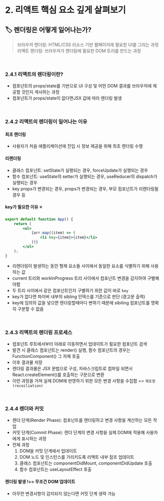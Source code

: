 # 2. 리액트 핵심 요소 깊게 살펴보기

## 🏷 렌더링은 어떻게 일어나는가?

> 브라우저 렌더링: HTML/CSS 리소스 기반 웹페이지에 필요한 UI를 그리는 과정<br />
> 리액트 렌더링: 브라우저가 렌더링에 필요한 DOM 트리를 만드는 과정

<br />

### 2.4.1 리액트의 렌더링이란?

- 컴포넌트의 props/state를 기반으로 UI 구성 및 어떤 DOM 결과를 브라우저에 제공할 것인지 계사하는 과정
- 컴포넌트가 props/state이 없다면JSX 값에 따라 렌더링 발생

<br />

### 2.4.2 리액트의 렌더링이 일어나는 이유

#### 최초 렌더링

- 사용자가 처음 애플리케이션에 진입 시 정보 제공을 위해 최초 렌더링 수행

#### 리렌더링

- 클래스 컴포넌트: setState가 실행되는 경우, forceUpdate가 실행되는 경우
- 함수 컴포넌트: useState의 setter가 실행되는 경우, useReducer의 dispatch가 실행되는 경우
- key props가 변경되는 경우, props가 변경되는 경우, 부모 컴포넌트가 리렌더링될 경우 등

#### key가 필요한 이유 ⭐️

```jsx
export default function App() {
	return (
		<ul>
			{arr.map((item) => (
				<li key={item}>{item}</li>
			))}
		</ul>
	);
}
```

- 리렌더링이 발생하는 동안 형제 요소들 사이에서 동일한 요소를 식별하기 위해 사용하는 값
- current 트리와 workInProgress 트리 사이에서 컴포넌트 변경을 감지하여 구별해야함
- 두 트리 사이에서 같은 컴포넌트인지 구별하기 위한 값이 바로 `key`
- key가 없다면 파이버 내부의 sibling 인덱스를 기준으로 판단 (경고문 출력)
- key에 임의의 값을 넣으면 렌더링할때마다 변하기 때문에 sibiling 컴포넌트를 명확히 구분할 수 없음

<br />

### 2.4.3 리액트의 렌더링 프로세스

- 컴포넌트 루트에서부터 아래로 이동하면서 업데이트가 필요한 컴포넌트 검색
- 발견 시 클래스 컴포넌트는 render() 실행, 함수 컴포넌트의 경우는 FunctionComponent() 그 자체 호출
- 이후 결과물 저장
- 렌더링 결과물은 JSX 문법으로 구성, 자바스크립트로 컴파일 되면서 React.createElement()를 호출하는 구문으로 변환
- 이런 과정을 거쳐 실제 DOM에 반영하기 위한 모든 변경 사항을 수집함 => `재조정 (recoiliation)`

<br />

### 2.4.4 렌더와 커밋

- 렌더 단계(Render Phase): 컴포넌트를 렌더링하고 변경 사항을 계산하는 모든 작업
- 커밋 단계(Commit Phase): 렌더 단계의 변경 사항을 실제 DOM에 적용해 사용자에게 표시하는 과정
- 전체 과정
  1. DOM을 커밋 단계에서 업데이트
  2. DOM 노드 및 인스턴스를 가리키도록 리액트 내부 참조 업데이트
  3. 클래스 컴포넌트는 componentDidMount, componentDidUpdate 호출
  4. 함수 컴포넌트는 useLayoutEffect 호출

#### 렌더링 발생 !== 무조건 DOM 업데이트

- 아무런 변경사항이 감지되지 않는다면 커밋 단계 생략 가능

<br />
